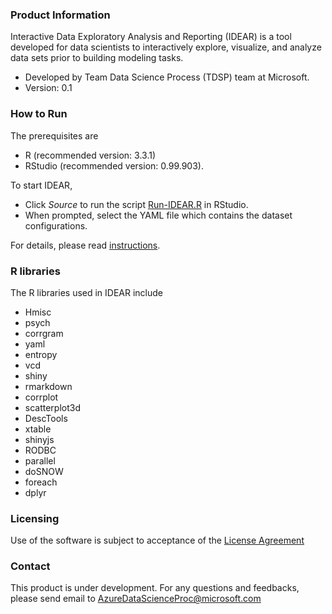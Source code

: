 ### Product Information

Interactive Data Exploratory Analysis and Reporting (IDEAR) is a tool developed for data scientists to interactively explore, visualize, and analyze data sets prior to building modeling tasks. 

- Developed by Team Data Science Process (TDSP) team at Microsoft.
- Version: 0.1

### How to Run

The prerequisites are

- R (recommended version: 3.3.1) 
- RStudio (recommended version: 0.99.903).

To start IDEAR, 

- Click *Source* to run the script [Run-IDEAR.R](Run-IDEAR.R) in RStudio. 
- When prompted, select the YAML file which contains the dataset configurations.

For details, please read [instructions](team-data-science-process-idear-instructions.md).

### R libraries 
The R libraries used in IDEAR include
 
- Hmisc
- psych
- corrgram
- yaml
- entropy
- vcd
- shiny
- rmarkdown
- corrplot
- scatterplot3d
- DescTools
- xtable
- shinyjs
- RODBC
- parallel
- doSNOW
- foreach
- dplyr

### Licensing

Use of the software is subject to acceptance of the [License Agreement](LICENSE.txt) 

### Contact

This product is under development. For any questions and feedbacks, please send email to <AzureDataScienceProc@microsoft.com>